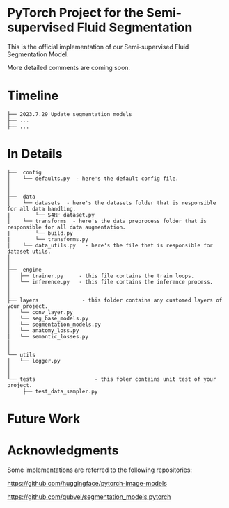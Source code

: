# PyTorch Project for the Semi-supervised Fluid Segmentation

This is the official implementation of our Semi-supervised Fluid Segmentation Model.

More detailed comments are coming soon.

# Timeline

```
├── 2023.7.29 Update segmentation models
├── ...
├── ...
```


# In Details
```
├──  config
│    └── defaults.py  - here's the default config file.
│ 
│
├──  data  
│    └── datasets  - here's the datasets folder that is responsible for all data handling.
|        └── S4RF_dataset.py  
│    └── transforms  - here's the data preprocess folder that is responsible for all data augmentation.
|        └── build.py
|        └── transforms.py  
│    └── data_utils.py   - here's the file that is responsible for dataset utils.
│
│
├──  engine
│   ├── trainer.py     - this file contains the train loops.
│   └── inference.py   - this file contains the inference process.
│
│
├── layers              - this folder contains any customed layers of your project.
│   └── conv_layer.py
│   └── seg_base_models.py
│   └── segmentation_models.py
│   └── anatomy_loss.py
|   └── semantic_losses.py
│ 
│ 
└── utils
│   └── logger.py
│ 
│ 
└── tests					- this foler contains unit test of your project.
     ├── test_data_sampler.py
```


# Future Work


# Acknowledgments

Some implementations are referred to the following repositories:

https://github.com/huggingface/pytorch-image-models

https://github.com/qubvel/segmentation_models.pytorch

